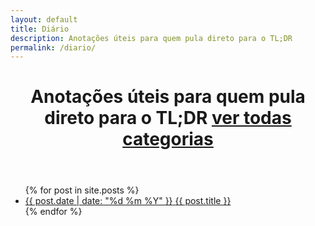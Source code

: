 ```yaml
---
layout: default
title: Diário
description: Anotações úteis para quem pula direto para o TL;DR
permalink: /diario/
---
```


<header class="cf measure center f3 mb5">
  <h1 class="f1 fw4">Anotações úteis para quem pula direto para o TL;DR <a class="f6 link dim underline i blue" href="/categorias">ver todas categorias</a></h1>
</header>

<section class="cf measure center f3 mb5">
  <ul class="list pl0">
    {% for post in site.posts %}
    <li>
      <a class="link dim i blue flex items-baseline mb4" href="{{ post.url | relative_url }}">
        <span class="f7 mr4 mono tracked light-silver">{{ post.date | date: "%d %m %Y" }}</span>
        <span class="f3">{{ post.title }}</span>
      </a>
    </li>
    {% endfor %}
  </ul>
</section>